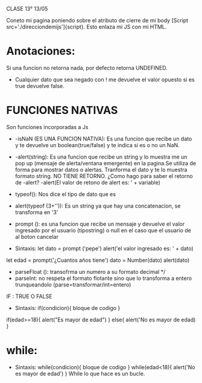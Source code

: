 CLASE 13° 13/05

Coneto mi pagina poniendo sobre el atributo de cierre de mi body [Script src='./direcciondemijs']{script}.
Esto enlaza mi JS con mi HTML.

# Anotaciones:
Si una funcion no retorna nada, por defecto retorna UNDEFINED.
- Cualquier dato que sea negado con ! me devuelve el valor opuesto si es true devuelve false.


# FUNCIONES NATIVAS
Son funciones incorporadas a Js

* -isNaN (ES UNA FUNCION NATIVA): Es una funcion que recibe un dato y te devuelve un boolean(true/false) y te indica si es o no un NaN.

* -alert(string): Es una funcion que recibe un string y lo muestra me un pop up (mensaje de alerta/ventana emergente) en la pagina.Se utiliza de forma para mostrar datos o alertas. Tranforma el dato y te lo muestra formato string. NO TIENE RETORNO.
¿Como hago para saber el retorno de -alert?
-alert(El valor de retono de alert es: ' + variable)<!-- Devuelve undefined -->

* typeof(): Nos dice el tipo de dato que es
- alert(typeof (3+'')): Es un string ya que hay una concatenacion, se transforma en '3'
* prompt (): es una funcion que recibe un mensaje y devuelve el valor ingresado por el usuario (tipostring) o null en el 
caso que el usuario de al boton cancelar  
 - Sintaxis: let dato = prompt ('pepe')
alert('el valor ingresado es: ' + dato)

let edad = prompt('¿Cuantos años tiene')
dato = Number(dato)
alert(dato)
 

* parseFloat (): transofrma un numero a su formato decimal */
* parseInt: no respeta el formato flotante sino que lo transforma a entero trunqueandolo (parse=transformar/int=entero)

 IF : TRUE O FALSE
 
 - Sintaxis: if(condicion){
    bloque de codigo
 }

if(edad>=18){
    alert("Es mayor de edad")
}
else{
    alert('No es mayor de edad)
}

# while:
- Sintaxis: while(condicion){
    bloque de codigo
    }
    while(edad<18){
        alert('No es mayor de edad')
        }
While lo que hace es un bucle.
